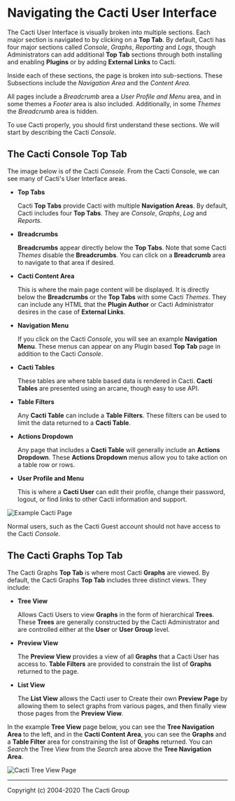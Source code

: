# Navigating the Cacti User Interface

The Cacti User Interface is visually broken into multiple sections.  Each major
section is navigated to by clicking on a **Top Tab**.  By default, Cacti has
four major sections called *Console*, *Graphs*, *Reporting* and *Logs*, though
Administrators can add additional **Top Tab** sections through both installing
and enabling **Plugins** or by adding **External Links** to Cacti.

Inside each of these sections, the page is broken into sub-sections.  These
Subsections include the *Navigation Area* and the *Content Area*.

All pages include a *Breadcrumb* area a *User Profile and Menu* area, and in
some themes a *Footer* area is also included.  Additionally, in some *Themes*
the *Breadcrumb* area is hidden.

To use Cacti properly, you should first understand these sections.  We will
start by describing the Cacti *Console*.

## The Cacti Console Top Tab

The image below is of the Cacti *Console*.  From the Cacti Console, we can see
many of Cacti's User Interface areas.

- **Top Tabs**

  Cacti **Top Tabs** provide Cacti with multiple **Navigation Areas**.  By
  default, Cacti includes four **Top Tabs**.  They are *Console*, *Graphs*,
  *Log* and *Reports*.

- **Breadcrumbs**

  **Breadcrumbs** appear directly below the **Top Tabs**.  Note that some Cacti
  *Themes* disable the **Breadcrumbs**.  You can click on a **Breadcrumb** area
  to navigate to that area if desired.

- **Cacti Content Area**

  This is where the main page content will be displayed.  It is directly below
  the **Breadcrumbs** or the **Top Tabs** with some Cacti *Themes*.  They can
  include any HTML that the **Plugin Author** or Cacti Administrator desires in
  the case of **External Links**.

- **Navigation Menu**

  If you click on the Cacti *Console*, you will see an example **Navigation
  Menu**.  These menus can appear on any Plugin based **Top Tab** page in
  addition to the Cacti *Console*.

- **Cacti Tables**

  These tables are where table based data is rendered in Cacti.  **Cacti
  Tables** are presented using an arcane, though easy to use API.

- **Table Filters**

  Any **Cacti Table** can include a **Table Filters**.  These filters can be
  used to limit the data returned to a **Cacti Table**.

- **Actions Dropdown**

  Any page that includes a **Cacti Table** will generally include an **Actions
  Dropdown**.  These **Actions Dropdown** menus allow you to take action on a
  table row or rows.

- **User Profile and Menu**

  This is where a **Cacti User** can edit their profile, change their password,
  logout, or find links to other Cacti information and support.

![Example Cacti Page](images/cacti-page-layout.png)

Normal users, such as the Cacti Guest account should not have access to the
Cacti *Console*.

## The Cacti Graphs Top Tab

The Cacti Graphs **Top Tab** is where most Cacti **Graphs** are viewed.  By
default, the Cacti Graphs **Top Tab** includes three distinct views.  They
include:

- **Tree View**

  Allows Cacti Users to view **Graphs** in the form of hierarchical **Trees**.
  These **Trees** are generally constructed by the Cacti Administrator and are
  controlled either at the **User** or **User Group** level.

- **Preview View**

  The **Preview View** provides a view of all **Graphs** that a Cacti User has
  access to.  **Table Filters** are provided to constrain the list of **Graphs**
  returned to the page.

- **List View**

  The **List View** allows the Cacti user to Create their own **Preview Page**
  by allowing them to select graphs from various pages, and then finally view
  those pages from the **Preview View**.

In the example **Tree View** page below, you can see the **Tree Navigation
Area** to the left, and in the **Cacti Content Area**, you can see the
**Graphs** and a **Table Filter** area for constraining the list of **Graphs**
returned.  You can *Search* the Tree View from the *Search* area above the
**Tree Navigation Area**.

![Cacti Tree View Page](images/cacti-tree-view-page.png)

---
Copyright (c) 2004-2020 The Cacti Group
